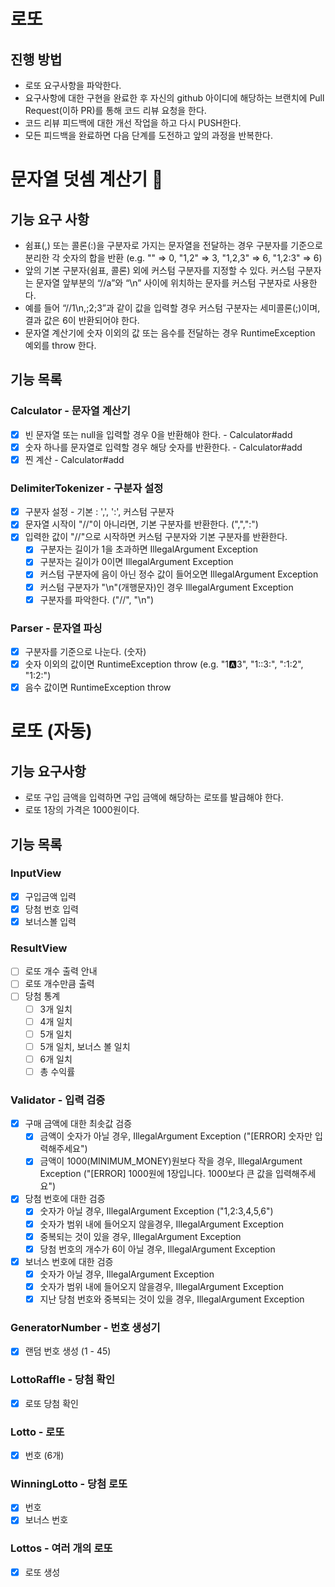 # 로또

## 진행 방법

* 로또 요구사항을 파악한다.
* 요구사항에 대한 구현을 완료한 후 자신의 github 아이디에 해당하는 브랜치에 Pull Request(이하 PR)를 통해 코드 리뷰 요청을 한다.
* 코드 리뷰 피드백에 대한 개선 작업을 하고 다시 PUSH한다.
* 모든 피드백을 완료하면 다음 단계를 도전하고 앞의 과정을 반복한다.

# 문자열 덧셈 계산기 🧮

## 기능 요구 사항

- 쉼표(,) 또는 콜론(:)을 구분자로 가지는 문자열을 전달하는 경우 구분자를 기준으로 분리한 각 숫자의 합을 반환 (e.g. "" => 0, "1,2" => 3, "1,2,3"
  => 6, "1,2:3" => 6)
- 앞의 기본 구분자(쉼표, 콜론) 외에 커스텀 구분자를 지정할 수 있다. 커스텀 구분자는 문자열 앞부분의 “//a”와 “\n” 사이에 위치하는 문자를 커스텀 구분자로 사용한다.
- 예를 들어 “//1\n,;2;3”과 같이 값을 입력할 경우 커스텀 구분자는 세미콜론(;)이며, 결과 값은 6이 반환되어야 한다.
- 문자열 계산기에 숫자 이외의 값 또는 음수를 전달하는 경우 RuntimeException 예외를 throw 한다.

## 기능 목록

### Calculator - 문자열 계산기

- [x] 빈 문자열 또는 null을 입력할 경우 0을 반환해야 한다. - Calculator#add
- [x] 숫자 하나를 문자열로 입력할 경우 해당 숫자를 반환한다. - Calculator#add
- [x] 찐 계산 - Calculator#add

### DelimiterTokenizer - 구분자 설정

- [x] 구분자 설정 - 기본 : ',', ':', 커스텀 구분자
- [x] 문자열 시작이 "//"이 아니라면, 기본 구분자를 반환한다. (",",":")
- [x] 입력한 값이 "//"으로 시작하면 커스텀 구분자와 기본 구분자를 반환한다.
    - [x] 구분자는 길이가 1을 초과하면 IllegalArgument Exception
    - [x] 구분자는 길이가 0이면 IllegalArgument Exception
    - [x] 커스텀 구분자에 음이 아닌 정수 값이 들어오면 IllegalArgument Exception
    - [x] 커스텀 구분자가 "\n"(개행문자)인 경우 IllegalArgument Exception
    - [x] 구분자를 파악한다. ("//", "\n")

### Parser - 문자열 파싱

- [x] 구분자를 기준으로 나눈다. (숫자)
- [x] 숫자 이외의 값이면 RuntimeException throw (e.g. "1:a:3", "1::3:", ":1:2", "1:2:")
- [x] 음수 값이면 RuntimeException throw

# 로또 (자동)

## 기능 요구사항

* 로또 구입 금액을 입력하면 구입 금액에 해당하는 로또를 발급해야 한다.
* 로또 1장의 가격은 1000원이다.

## 기능 목록

### InputView

- [x] 구입금액 입력
- [x] 당첨 번호 입력
- [x] 보너스볼 입력

### ResultView

- [ ] 로또 개수 출력 안내
- [ ] 로또 개수만큼 출력
- [ ] 당첨 통계
    - [ ] 3개 일치
    - [ ] 4개 일치
    - [ ] 5개 일치
    - [ ] 5개 일치, 보너스 볼 일치
    - [ ] 6개 일치
    - [ ] 총 수익률

### Validator - 입력 검증

- [x] 구매 금액에 대한 최솟값 검증
    - [x] 금액이 숫자가 아닐 경우, IllegalArgument Exception ("[ERROR] 숫자만 입력해주세요")
    - [x] 금액이 1000(MINIMUM_MONEY)원보다 작을 경우, IllegalArgument Exception ("[ERROR] 1000원에 1장입니다. 1000보다
      큰 값을 입력해주세요")
- [x] 당첨 번호에 대한 검증
    - [x] 숫자가 아닐 경우, IllegalArgument Exception ("1,2:3,4,5,6")
    - [x] 숫자가 범위 내에 들어오지 않을경우, IllegalArgument Exception
    - [x] 중복되는 것이 있을 경우, IllegalArgument Exception
    - [x] 당첨 번호의 개수가 6이 아닐 경우, IllegalArgument Exception
- [x] 보너스 번호에 대한 검증
    - [x] 숫자가 아닐 경우, IllegalArgument Exception
    - [x] 숫자가 범위 내에 들어오지 않을경우, IllegalArgument Exception
    - [x] 지난 당첨 번호와 중복되는 것이 있을 경우, IllegalArgument Exception

### GeneratorNumber - 번호 생성기

- [x] 랜덤 번호 생성 (1 - 45)

### LottoRaffle - 당첨 확인

- [x] 로또 당첨 확인

### Lotto - 로또

- [x] 번호 (6개)

### WinningLotto - 당첨 로또

- [x] 번호
- [x] 보너스 번호

### Lottos - 여러 개의 로또

- [x] 로또 생성
